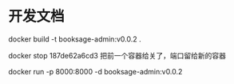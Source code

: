 # 开发文档

docker build -t booksage-admin:v0.0.2 .

docker stop 187de62a6cd3  把前一个容器给关了，端口留给新的容器

docker run -p 8000:8000 -d booksage-admin:v0.0.2
